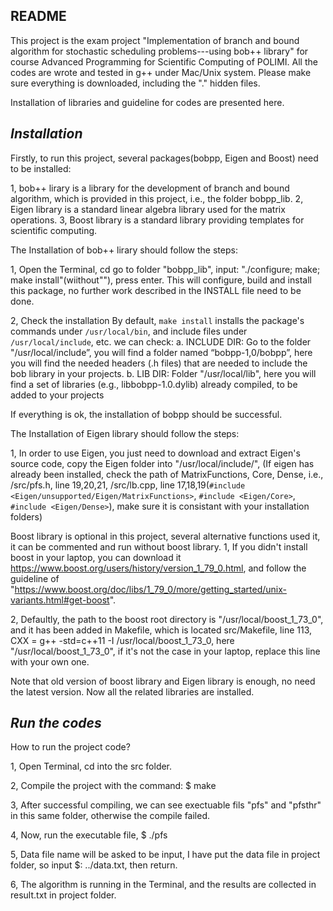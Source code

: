 ## README

This project is the exam project "Implementation of branch and bound algorithm for stochastic scheduling problems---using bob++ library" for course Advanced Programming for Scientific Computing of POLIMI.
All the codes are wrote and tested in  g++ under Mac/Unix system.
Please make sure everything is downloaded, including the "." hidden files.


Installation of libraries and guideline for codes are presented here.


## *Installation* 
Firstly, to run this project, several packages(bobpp, Eigen and Boost) need to be installed:

1, bob++ lirary is a library for the development of branch and bound algorithm, which is provided in this project, i.e., the folder bobpp_lib.
2, Eigen library is a standard linear algebra library used for the matrix operations.
3, Boost library is a standard library providing templates for scientific computing.


The Installation of bob++ lirary should follow the steps:

1, Open the Terminal, cd go to folder "bobpp_lib", input: "./configure; make; make install"(wiithout""), press enter.
This will configure, build and install this package, no further work described in the INSTALL file need to be done.


2, Check the installation
    By default, `make install` installs the package's commands under `/usr/local/bin`, and include files under `/usr/local/include`, etc.
    we can check:
    a. INCLUDE DIR: Go to the folder "/usr/local/include”, you will find a folder named “bobpp-1,0/bobpp”, here you will find the needed headers (.h files) that are needed to include the bob library in your projects.
    b. LIB DIR: Folder "/usr/local/lib", here you will find a set of libraries (e.g., libbobpp-1.0.dylib) already compiled, to be added to your projects 

If everything is ok, the installation of bobpp should be successful.


The Installation of Eigen library should follow the steps:

1, In order to use Eigen, you just need to download and extract Eigen's source code,  copy the Eigen folder into "/usr/local/include/", (If eigen has already been installed, check the path of MatrixFunctions, Core, Dense, i.e., /src/pfs.h, line 19,20,21, /src/lb.cpp, line 17,18,19(`#include <Eigen/unsupported/Eigen/MatrixFunctions>`, `#include <Eigen/Core>`, `#include <Eigen/Dense>`), make sure it is consistant with your installation folders)



Boost library is optional in this project, several alternative functions used it, it can be commented and run without boost library.
1, If you didn't install boost in your laptop, you can download it https://www.boost.org/users/history/version_1_79_0.html, and follow the guideline of "https://www.boost.org/doc/libs/1_79_0/more/getting_started/unix-variants.html#get-boost".

2, Defaultly, the path to the boost root directory  is "/usr/local/boost_1_73_0", and it has been added in Makefile, which is located src/Makefile, line 113, CXX = g++ -std=c++11 -I /usr/local/boost_1_73_0, here "/usr/local/boost_1_73_0", if it's not the case in your laptop, replace this line with your own one.


Note that old version of boost library and Eigen library is enough, no need the latest version. Now all the related libraries are installed. 


## *Run the codes* 
How to run the project code?

1, Open Terminal, cd into the src folder.

2, Compile the project with the command: $ make

3, After successful compiling, we can see exectuable fils "pfs" and "pfsthr" in this same folder, otherwise the compile failed. 

4, Now, run the executable file, $ ./pfs

5, Data file name will be asked to be input, I have put the data file in project folder, so input $: ../data.txt, then return.

6, The algorithm is running in the Terminal, and the results are collected in result.txt in project folder.
